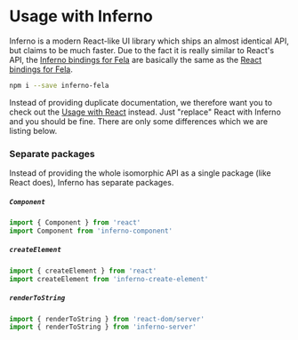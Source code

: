 # Usage with Inferno

Inferno is a modern React-like UI library which ships an almost identical API, but claims to be much faster.
Due to the fact it is really similar to React's API, the [Inferno bindings for Fela](https://github.com/rofrischmann/inferno-fela) are basically the same as the [React bindings for Fela](https://github.com/rofrischmann/react-fela).

```sh
npm i --save inferno-fela
```

Instead of providing duplicate documentation, we therefore want you to check out the [Usage with React](UsageWithReact.md) instead. Just "replace" React with Inferno and you should be fine. There are only some differences which we are listing below.

### Separate packages

Instead of providing the whole isomorphic API as a single package (like React does), Inferno has separate packages.

##### `Component`
```javascript
import { Component } from 'react'
import Component from 'inferno-component'
```

##### `createElement`
```javascript
import { createElement } from 'react'
import createElement from 'inferno-create-element'
```

##### `renderToString`
```javascript
import { renderToString } from 'react-dom/server'
import { renderToString } from 'inferno-server'
```
